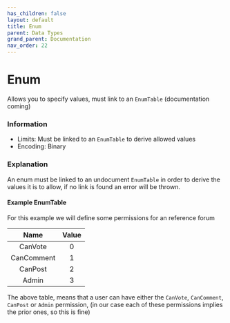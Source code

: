 ```yaml
---
has_children: false
layout: default
title: Enum
parent: Data Types
grand_parent: Documentation
nav_order: 22
---
```


# Enum
Allows you to specify values, must link to an `EnumTable` (documentation coming)

### Information
- Limits: Must be linked to an `EnumTable` to derive allowed values
- Encoding: Binary

### Explanation
An enum must be linked to an undocument `EnumTable` in order to derive the values it is to allow, if no link is found an error will be thrown.

#### Example EnumTable
For this example we will define some permissions for an reference forum

|Name|Value|
|:---:|:---:|
|CanVote|0|
|CanComment|1|
|CanPost|2|
|Admin|3|

The above table, means that a user can have either the `CanVote`, `CanComment`, `CanPost` or `Admin` permission, (in our case each of these permissions implies the prior ones, so this is fine)